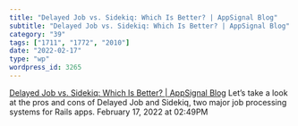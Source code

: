 ```yaml
---
title: "Delayed Job vs. Sidekiq: Which Is Better? | AppSignal Blog"
subtitle: "Delayed Job vs. Sidekiq: Which Is Better? | AppSignal Blog"
category: "39"
tags: ["1711", "1772", "2010"]
date: "2022-02-17"
type: "wp"
wordpress_id: 3265
---
```

[ Delayed Job vs. Sidekiq: Which Is Better? | AppSignal Blog](https://blog.appsignal.com/2022/02/15/delayed-job-vs-sidekiq-which-is-better.html?utm_source=ruby-magic&utm_medium=email&utm_campaign=rss-email&utm_content=button)
 Let’s take a look at the pros and cons of Delayed Job and Sidekiq, two major job processing systems for Rails apps.
February 17, 2022 at 02:49PM